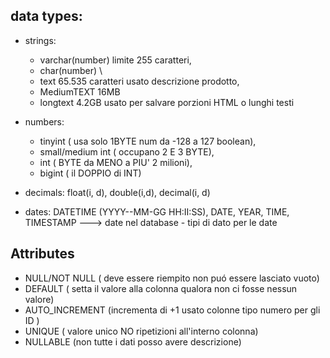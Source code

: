 ## data types:

- strings:

  - varchar(number) limite 255 caratteri,
  - char(number) \\
  - text 65.535 caratteri usato descrizione prodotto,
  - MediumTEXT 16MB
  - longtext 4.2GB usato per salvare porzioni HTML o lunghi testi

- numbers:

  - tinyint ( usa solo 1BYTE num da -128 a 127 boolean),
  - small/medium int ( occupano 2 E 3 BYTE),
  - int ( BYTE da MENO a PIU' 2 milioni),
  - bigint ( il DOPPIO di INT)

- decimals: float(i, d), double(i,d), decimal(i, d)

- dates: DATETIME (YYYY--MM-GG HH:II:SS), DATE, YEAR, TIME, TIMESTAMP ---> date nel database - tipi di dato per le date

## Attributes

- NULL/NOT NULL ( deve essere riempito non puó essere lasciato vuoto)
- DEFAULT ( setta il valore alla colonna qualora non ci fosse nessun valore)
- AUTO_INCREMENT (incrementa di +1 usato colonne tipo numero per gli ID )
- UNIQUE ( valore unico NO ripetizioni all'interno colonna)
- NULLABLE (non tutte i dati posso avere descrizione)
